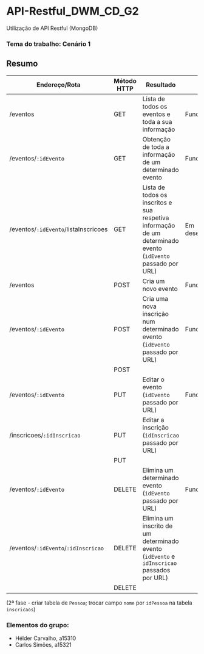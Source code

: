﻿# API-Restful_DWM_CD_G2
Utilização de API Restful (MongoDB)

### **Tema do trabalho:** Cenário 1

## Resumo

| Endereço/Rota | Método HTTP | Resultado | Estado |
| --- | --- | --- | --- |
| /eventos | GET | Lista de todos os eventos e toda a sua informação | Funciona |
| /eventos/`:idEvento` | GET | Obtenção de toda a informação de um determinado evento | Funciona |
| /eventos/`:idEvento`/listaInscricoes | GET | Lista de todos os inscritos e sua respetiva informação de um determinado evento (`idEvento` passado por URL) | Em desenvolvimento |
| /eventos | POST | Cria um novo evento | Funciona |
| /eventos/`:idEvento` | POST | Cria uma nova inscrição num determinado evento (`idEvento` passado por URL) | Funciona |
|  | POST |  |
| /eventos/`:idEvento` | PUT | Editar o evento (`idEvento` passado por URL) | Funciona |
| /inscricoes/`:idInscricao` | PUT | Editar a inscrição (`idInscricao` passado por URL) |
|  | PUT |  |
| /eventos/`:idEvento` | DELETE | Elimina um determinado evento (`idEvento` passado por URL) | Funciona |
| /eventos/`:idEvento`/`:idInscricao` | DELETE | Elimina um inscrito de um determinado evento (`idEvento` e `idInscricao` passados por URL) |
|  | DELETE |  |

(2ª fase - criar tabela de `Pessoa`; trocar campo `nome` por `idPessoa` na tabela `inscricaos`)

### **Elementos do grupo:**
- Hélder Carvalho, a15310
- Carlos Simões, a15321